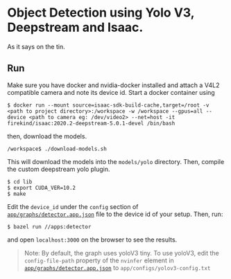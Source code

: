 # Object Detection using Yolo V3, Deepstream and Isaac.

As it says on the tin.

## Run

Make sure you have docker and nvidia-docker installed and attach a V4L2 compatible camera and note its device id. Start a docker container using

```
$ docker run --mount source=isaac-sdk-build-cache,target=/root -v <path to project directory>:/workspace -w /workspace --gpus=all --device <path to camera eg: /dev/video2> --net=host -it firekind/isaac:2020.2-deepstream-5.0.1-devel /bin/bash
```

then, download the models.

```
/workspace$ ./download-models.sh
```

This will download the models into the `models/yolo` directory. Then, compile the custom deepstream yolo plugin.

```
$ cd lib
$ export CUDA_VER=10.2
$ make
```
Edit the `device_id` under the `config` section of [`app/graphs/detector.app.json`](https://github.com/firekind/isaac_deepstream_yolo/blob/master/app/graphs/detector.app.json#L74) file to the device id of your setup. Then, run:

```
$ bazel run //apps:detector
```

and open `localhost:3000` on the browser to see the results.

> Note: By default, the graph uses yoloV3 tiny. To use yoloV3, edit the `config-file-path` property of the `nvinfer` element in [`app/graphs/detector.app.json`](https://github.com/firekind/isaac_deepstream_yolo/blob/master/app/graphs/detector.app.json#L82) to `app/configs/yolov3-config.txt`
